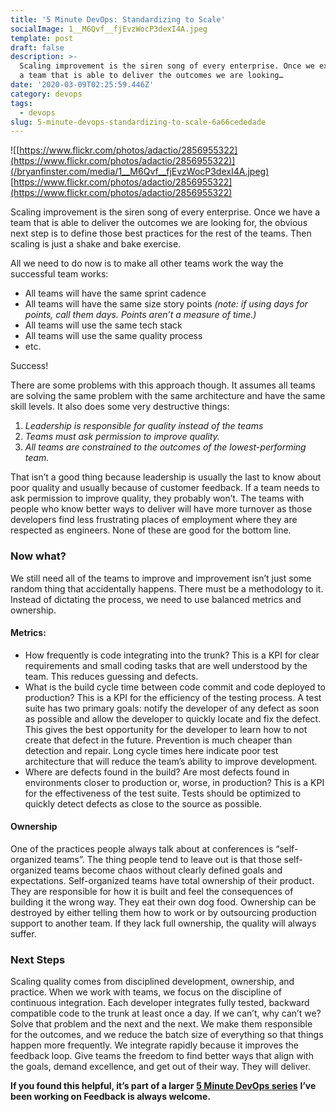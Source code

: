 ```yaml
---
title: '5 Minute DevOps: Standardizing to Scale'
socialImage: 1__M6Qvf__fjEvzWocP3dexI4A.jpeg
template: post
draft: false
description: >-
  Scaling improvement is the siren song of every enterprise. Once we experience
  a team that is able to deliver the outcomes we are looking…
date: '2020-03-09T02:25:59.446Z'
category: devops
tags:
  - devops
slug: 5-minute-devops-standardizing-to-scale-6a66cededade
---
```


![[https://www.flickr.com/photos/adactio/2856955322](https://www.flickr.com/photos/adactio/2856955322)](/bryanfinster.com/media/1__M6Qvf__fjEvzWocP3dexI4A.jpeg)
[https://www.flickr.com/photos/adactio/2856955322](https://www.flickr.com/photos/adactio/2856955322)

Scaling improvement is the siren song of every enterprise. Once we have a team that is able to deliver the outcomes we are looking for, the obvious next step is to define those best practices for the rest of the teams. Then scaling is just a shake and bake exercise.

All we need to do now is to make all other teams work the way the successful team works:

*   All teams will have the same sprint cadence
*   All teams will have the same size story points _(note: if using days for points, call them days. Points aren’t a measure of time.)_
*   All teams will use the same tech stack
*   All teams will use the same quality process
*   etc.

Success!

There are some problems with this approach though. It assumes all teams are solving the same problem with the same architecture and have the same skill levels. It also does some very destructive things:

1.  _Leadership is responsible for quality instead of the teams_
2.  _Teams must ask permission to improve quality._
3.  _All teams are constrained to the outcomes of the lowest-performing team._

That isn’t a good thing because leadership is usually the last to know about poor quality and usually because of customer feedback. If a team needs to ask permission to improve quality, they probably won’t. The teams with people who know better ways to deliver will have more turnover as those developers find less frustrating places of employment where they are respected as engineers. None of these are good for the bottom line.

### Now what?

We still need all of the teams to improve and improvement isn’t just some random thing that accidentally happens. There must be a methodology to it. Instead of dictating the process, we need to use balanced metrics and ownership.

#### Metrics:

*   How frequently is code integrating into the trunk? This is a KPI for clear requirements and small coding tasks that are well understood by the team. This reduces guessing and defects.
*   What is the build cycle time between code commit and code deployed to production? This is a KPI for the efficiency of the testing process. A test suite has two primary goals: notify the developer of any defect as soon as possible and allow the developer to quickly locate and fix the defect. This gives the best opportunity for the developer to learn how to not create that defect in the future. Prevention is much cheaper than detection and repair. Long cycle times here indicate poor test architecture that will reduce the team’s ability to improve development.
*   Where are defects found in the build? Are most defects found in environments closer to production or, worse, in production? This is a KPI for the effectiveness of the test suite. Tests should be optimized to quickly detect defects as close to the source as possible.

#### Ownership

One of the practices people always talk about at conferences is “self-organized teams”. The thing people tend to leave out is that those self-organized teams become chaos without clearly defined goals and expectations. Self-organized teams have total ownership of their product. They are responsible for how it is built and feel the consequences of building it the wrong way. They eat their own dog food. Ownership can be destroyed by either telling them how to work or by outsourcing production support to another team. If they lack full ownership, the quality will always suffer.

### Next Steps

Scaling quality comes from disciplined development, ownership, and practice. When we work with teams, we focus on the discipline of continuous integration. Each developer integrates fully tested, backward compatible code to the trunk at least once a day. If we can’t, why can’t we? Solve that problem and the next and the next. We make them responsible for the outcomes, and we reduce the batch size of everything so that things happen more frequently. We integrate rapidly because it improves the feedback loop. Give teams the freedom to find better ways that align with the goals, demand excellence, and get out of their way. They will deliver.

**If you found this helpful, it’s part of a larger** [**5 Minute DevOps series**](https://medium.com/search?q=%225%20minute%20devops%22) **I’ve been working on Feedback is always welcome.**
